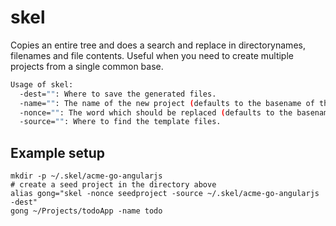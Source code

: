 # skel

Copies an entire tree and does a search and replace in directorynames, filenames and file contents. Useful when you need to create multiple projects from a single common base.

```bash
Usage of skel:
  -dest="": Where to save the generated files.
  -name="": The name of the new project (defaults to the basename of the destination).
  -nonce="": The word which should be replaced (defaults to the basename of the source).
  -source="": Where to find the template files.
```

## Example setup

```
mkdir -p ~/.skel/acme-go-angularjs
# create a seed project in the directory above 
alias gong="skel -nonce seedproject -source ~/.skel/acme-go-angularjs -dest"
gong ~/Projects/todoApp -name todo
```
